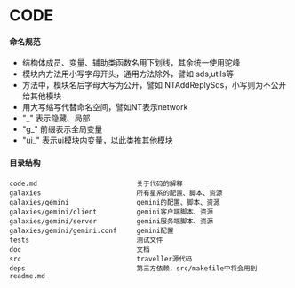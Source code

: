 # CODE

#### 命名规范
* 结构体成员、变量、辅助类函数名用下划线，其余统一使用驼峰
* 模块内方法用小写字母开头，通用方法除外，譬如 sds,utils等
* 方法中，模块名后字母大写为公开，譬如 NTAddReplySds，小写则为不公开给其他模块
* 用大写缩写代替命名空间，譬如NT表示network
* "_" 表示隐藏、局部
* "g_" 前缀表示全局变量
* "ui_" 表示ui模块内变量，以此类推其他模块


#### 目录结构
```
code.md      					关于代码的解释
galaxies     					所有星系的配置、脚本、资源
galaxies/gemini					gemini的配置、脚本、资源
galaxies/gemini/client 			gemini客户端脚本、资源
galaxies/gemini/server 			gemini服务端脚本、资源
galaxies/gemini/gemini.conf 	gemini配置
tests							测试文件
doc								文档
src								traveller源代码
deps							第三方依赖，src/makefile中将会用到
readme.md
```
